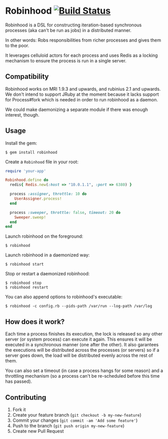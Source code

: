 # Robinhood [![Build Status](https://travis-ci.org/codegram/robinhood.png?branch=master)](https://www.travis-ci.org/codegram/robinhood)

Robinhood is a DSL for constructing iteration-based synchronous processes
(aka can't be run as jobs) in a distributed manner.

In other words: Robs responsibilities from richer processes and gives them to
the poor.

It leverages celluloid actors for each process and uses Redis as a locking
mechanism to ensure the process is run in a single server.

## Compatibility

Robinhood works on MRI 1.9.3 and upwards, and rubinius 2.1 and upwards. We
don't intend to support JRuby at the moment because it lacks support for
Process#fork which is needed in order to run robinhood as a daemon.

We could make daemonizing a separate module if there was enough interest,
though.

## Usage

Install the gem:

```
$ gem install robinhood
```

Create a `Robinhood` file in your root:

```ruby
require 'your-app'

Robinhood.define do
  redis{ Redis.new(:host => "10.0.1.1", :port => 6380) }

  process :assigner, throttle: 10 do
    UserAssigner.process!
  end

  process :sweeper, throttle: false, timeout: 20 do
    Sweeper.sweep!
  end
end
```

Launch robinhood on the foreground:

```
$ robinhood
```

Launch robinhood in a daemonized way:

```
$ robinhood start
```

Stop or restart a daemonized robinhood:

```
$ robinhood stop
$ robinhood restart
```

You can also append options to robinhood's executable:

```
$ robinhood -c config.rb --pids-path /var/run --log-path /var/log
```

## How does it work?

Each time a process finishes its execution, the lock is released so any other
server (or system process) can execute it again. This ensures it will be
executed in a synchronous manner (one after the other). It also garantees the
executions will be distributed across the processes (or servers) so if a server
goes down, the load will be distributed evenly across the rest of them.

You can also set a timeout (in case a process hangs for some reason) and a
throttling mechanism (so a process can't be re-scheduled before this time has
passed).

## Contributing

1. Fork it
2. Create your feature branch (`git checkout -b my-new-feature`)
3. Commit your changes (`git commit -am 'Add some feature'`)
4. Push to the branch (`git push origin my-new-feature`)
5. Create new Pull Request
